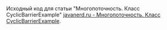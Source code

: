 Исходный код для статьи "Многопоточность. Класс CyclicBarrierExample"
[javanerd.ru - Многопоточность. Класс CyclicBarrierExample][website].

[website]: https://javanerd.ru/%d0%be%d1%81%d0%bd%d0%be%d0%b2%d1%8b-java/%d0%bc%d0%bd%d0%be%d0%b3%d0%be%d0%bf%d0%be%d1%82%d0%be%d1%87%d0%bd%d0%be%d1%81%d1%82%d1%8c-%d0%ba%d0%bb%d0%b0%d1%81%d1%81-cyclicbarrier/